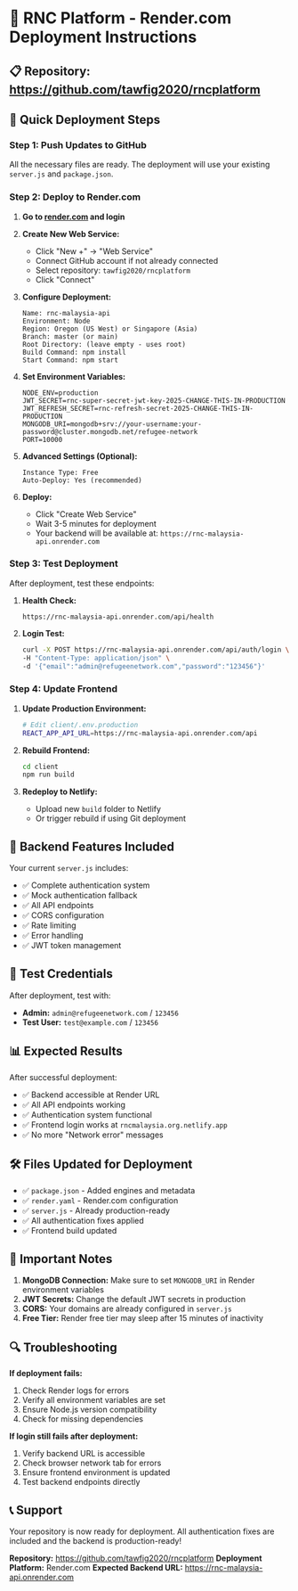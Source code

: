 # 🚀 RNC Platform - Render.com Deployment Instructions

## 📋 **Repository:** https://github.com/tawfig2020/rncplatform

## 🎯 **Quick Deployment Steps**

### **Step 1: Push Updates to GitHub**

All the necessary files are ready. The deployment will use your existing `server.js` and `package.json`.

### **Step 2: Deploy to Render.com**

1. **Go to [render.com](https://render.com) and login**

2. **Create New Web Service:**
   - Click "New +" → "Web Service"
   - Connect GitHub account if not already connected
   - Select repository: `tawfig2020/rncplatform`
   - Click "Connect"

3. **Configure Deployment:**
   ```
   Name: rnc-malaysia-api
   Environment: Node
   Region: Oregon (US West) or Singapore (Asia)
   Branch: master (or main)
   Root Directory: (leave empty - uses root)
   Build Command: npm install
   Start Command: npm start
   ```

4. **Set Environment Variables:**
   ```
   NODE_ENV=production
   JWT_SECRET=rnc-super-secret-jwt-key-2025-CHANGE-THIS-IN-PRODUCTION
   JWT_REFRESH_SECRET=rnc-refresh-secret-2025-CHANGE-THIS-IN-PRODUCTION
   MONGODB_URI=mongodb+srv://your-username:your-password@cluster.mongodb.net/refugee-network
   PORT=10000
   ```

5. **Advanced Settings (Optional):**
   ```
   Instance Type: Free
   Auto-Deploy: Yes (recommended)
   ```

6. **Deploy:**
   - Click "Create Web Service"
   - Wait 3-5 minutes for deployment
   - Your backend will be available at: `https://rnc-malaysia-api.onrender.com`

### **Step 3: Test Deployment**

After deployment, test these endpoints:

1. **Health Check:**
   ```
   https://rnc-malaysia-api.onrender.com/api/health
   ```

2. **Login Test:**
   ```bash
   curl -X POST https://rnc-malaysia-api.onrender.com/api/auth/login \
   -H "Content-Type: application/json" \
   -d '{"email":"admin@refugeenetwork.com","password":"123456"}'
   ```

### **Step 4: Update Frontend**

1. **Update Production Environment:**
   ```bash
   # Edit client/.env.production
   REACT_APP_API_URL=https://rnc-malaysia-api.onrender.com/api
   ```

2. **Rebuild Frontend:**
   ```bash
   cd client
   npm run build
   ```

3. **Redeploy to Netlify:**
   - Upload new `build` folder to Netlify
   - Or trigger rebuild if using Git deployment

## 🔧 **Backend Features Included**

Your current `server.js` includes:
- ✅ Complete authentication system
- ✅ Mock authentication fallback
- ✅ All API endpoints
- ✅ CORS configuration
- ✅ Rate limiting
- ✅ Error handling
- ✅ JWT token management

## 🔑 **Test Credentials**

After deployment, test with:
- **Admin:** `admin@refugeenetwork.com` / `123456`
- **Test User:** `test@example.com` / `123456`

## 📊 **Expected Results**

After successful deployment:
- ✅ Backend accessible at Render URL
- ✅ All API endpoints working
- ✅ Authentication system functional
- ✅ Frontend login works at `rncmalaysia.org.netlify.app`
- ✅ No more "Network error" messages

## 🛠 **Files Updated for Deployment**

- ✅ `package.json` - Added engines and metadata
- ✅ `render.yaml` - Render.com configuration
- ✅ `server.js` - Already production-ready
- ✅ All authentication fixes applied
- ✅ Frontend build updated

## 🚨 **Important Notes**

1. **MongoDB Connection:** Make sure to set `MONGODB_URI` in Render environment variables
2. **JWT Secrets:** Change the default JWT secrets in production
3. **CORS:** Your domains are already configured in `server.js`
4. **Free Tier:** Render free tier may sleep after 15 minutes of inactivity

## 🔍 **Troubleshooting**

**If deployment fails:**
1. Check Render logs for errors
2. Verify all environment variables are set
3. Ensure Node.js version compatibility
4. Check for missing dependencies

**If login still fails after deployment:**
1. Verify backend URL is accessible
2. Check browser network tab for errors
3. Ensure frontend environment is updated
4. Test backend endpoints directly

## 📞 **Support**

Your repository is now ready for deployment. All authentication fixes are included and the backend is production-ready!

**Repository:** https://github.com/tawfig2020/rncplatform
**Deployment Platform:** Render.com
**Expected Backend URL:** https://rnc-malaysia-api.onrender.com
